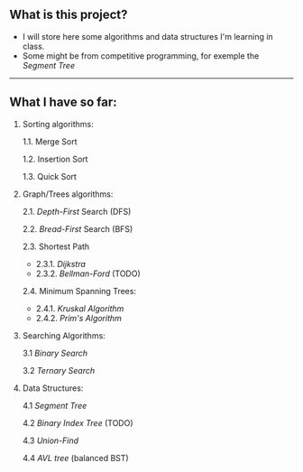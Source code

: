 ## What is this project?

* I will store here some algorithms and data structures I'm learning in class.
* Some might be from competitive programming, for exemple the *Segment Tree*

---

## What I have so far:

1. Sorting algorithms: 

    1.1. Merge Sort  

    1.2. Insertion Sort  

    1.3. Quick Sort  


2. Graph/Trees algorithms:  

    2.1. *Depth-First* Search (DFS)  

    2.2. *Bread-First* Search (BFS)  

    2.3. Shortest Path  

    -    2.3.1. *Dijkstra*  
    -    2.3.2. *Bellman-Ford* (TODO)  

    2.4. Minimum Spanning Trees:  

    -    2.4.1. *Kruskal* *Algorithm*  
    -    2.4.2. *Prim's* *Algorithm*  


3. Searching Algorithms:  

    3.1 *Binary Search*  

    3.2 *Ternary Search* 


4. Data Structures:  

    4.1 *Segment Tree*  

    4.2 *Binary Index Tree* (TODO)  

    4.3 *Union-Find*  

    4.4 *AVL tree* (balanced BST)